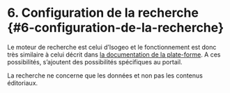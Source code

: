 # 6\. Configuration de la recherche {#6-configuration-de-la-recherche}

Le moteur de recherche est celui d’Isogeo et le fonctionnement est donc très similaire à celui décrit dans [la documentation de la plate-forme](http://help.isogeo.com/fr/features/inventory/search.html). A ces possibilités, s’ajoutent des possibilités spécifiques au portail.

La recherche ne concerne que les données et non pas les contenus éditoriaux.